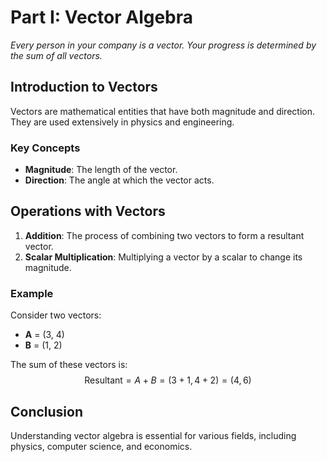 # Part I: Vector Algebra

*Every person in your company is a vector. Your progress is determined by the sum of all vectors.*

## Introduction to Vectors

Vectors are mathematical entities that have both magnitude and direction. They are used extensively in physics and engineering.

### Key Concepts

- **Magnitude**: The length of the vector.
- **Direction**: The angle at which the vector acts.

## Operations with Vectors

1. **Addition**: The process of combining two vectors to form a resultant vector.
2. **Scalar Multiplication**: Multiplying a vector by a scalar to change its magnitude.

### Example

Consider two vectors:
- **A** = (3, 4)
- **B** = (1, 2)

The sum of these vectors is:
$$
\text{Resultant} = A + B = (3+1, 4+2) = (4, 6)
$$

## Conclusion

Understanding vector algebra is essential for various fields, including physics, computer science, and economics.
